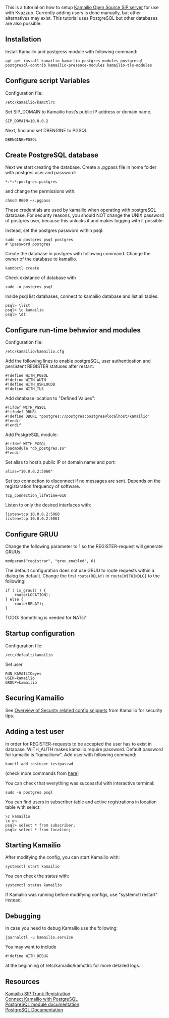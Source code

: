 This is a tutorial on how to setup [Kamailio Open Source SIP server](https://www.kamailio.org/) for use with Kvazzup. Currently adding users is done manually, but other alternatives may exist. This tutorial uses PostgreSQL but other databases are also possible.

## Installation

Install Kamailio and postgress module with following command:
```
apt-get install kamailio kamailio-postgres-modules postgresql postgresql-contrib kamailio-presence-modules kamailio-tls-modules
```

## Configure script Variables
Configuration file:
```
/etc/kamailio/kamctlrc
```

Set SIP_DOMAIN to Kamailio host’s public IP address or domain name.
```
SIP_DOMAIN=10.0.0.2
```

Next, find and set DBENGINE to PGSQL
```
DBENGINE=PGSQL
```

## Create PostgreSQL database

Next we start creating the database. Create a .pgpass file in home folder with postgres user and password: 
```
*:*:*:postgres:postgres
```
and change the permissions with:
```
chmod 0600 ~/.pgpass
```
These credentials are used by kamailio when operating with postgreSQL database. For security reasons, you should NOT change the UNIX password of postgres user, because this unlocks it and makes logging with it possible.

Instead, set the postgres password within psql:
```
sudo -u postgres psql postgres
# \password postgres
```

Create the database in postgres with following command. Change the owner of the database to kamailio.
```
kamdbctl create
```

Check existance of database with
```
sudo -u postgres psql
```

Inside psql list databases, connect to kamailio database and list all tables:
```
psql> \list
psql> \c kamailio
psql> \dt
```

## Configure run-time behavior and modules
Configuration file:
```
/etc/kamailio/kamailio.cfg 
```

Add the following lines to enable postgreSQL, user authentication and persistent REGISTER statuses after restart.
```
#!define WITH_PGSQL
#!define WITH_AUTH
#!define WITH_USRLOCDB
#!define WITH_TLS
```

Add database location to "Defined Values":
```
#!ifdef WITH_PGSQL
#!ifndef DBURL
#!define DBURL "postgres://postgres:postgres@localhost/kamailio"
#!endif
#!endif
```

Add PostgreSQL module:

```
#!ifdef WITH_PGSQL
loadmodule "db_postgres.so"
#!endif
```

Set alias to host’s public IP or domain name and port:
```
alias="10.0.0.2:5060"
```

Set tcp connection to disconnect if no messages are sent. Depends on the registaration frequency of software.
```
tcp_connection_lifetime=610
```

Listen to only the desired interfaces with:
```
listen=tcp:10.0.0.2:5060
listen=tcp:10.0.0.2:5061
```

## Configure GRUU

Change the following parameter to 1 so the REGISTER-request will generate GRUUs:
```
modparam("registrar", "gruu_enabled", 0)
```

The default configuration does not use GRUU to route requests within a dialog by default. Change the first `route(RELAY)` in `route[WITHINDLG]` to the following:

```
if ( is_gruu() ) {
    route(LOCATION);
} else {
    route(RELAY);
}
```

TODO: Something is needed for NATs?

## Startup configuration

Configuration file:
```
/etc/default/kamailio
```

Set user
```
RUN_KAMAILIO=yes
USER=kamailio
GROUP=kamailio
```

## Securing Kamailio

See [Overview of Security related config snippets](https://www.kamailio.org/wiki/tutorials/security/kamailio-security) from Kamailio for security tips.

## Adding a test user

In order for REGISTER-requests to be accepted the user has to exist in database. WITH_AUTH makes kamailio require password. Default password for kamailio is "kamailiorw". Add user with following command: 
```
kamctl add testuser testpasswd
```

(check more commands from [here](https://manpages.debian.org/stretch/kamailio/kamctl.8.en.html))

You can check that everything was successful with interactive terminal:
```
sudo -u postgres psql
```
You can find users in subscriber table and active registrations in location table with select:
```
\c kamailio
\x on
psql> select * from subscriber;
psql> select * from location;
```
## Starting Kamailio

After modifying the config, you can start Kamailio with:
```
systemctl start kamailio
```

You can check the status with:
```
systemctl status kamailio
```
If Kamailio was running before modifying configs, use "systemctl restart" instead.


## Debugging

In case you need to debug Kamailio use the following:
```
journalctl -u kamailio.service
```

You may want to include 
```
#!define WITH_DEBUG
```
at the beginning of /etc/kamailio/kamctlrc for more detailed logs.

## Resources
[Kamailio SIP Trunk Registration](https://telnyx.com/resources/sip-trunk-registration-kamailio) <br>
[Connect Kamailio with PostgreSQL](https://stackoverflow.com/questions/48735686/connect-kamailio-with-postgresql) <br>
[PostgreSQL module documentation](https://www.kamailio.org/docs/modules/devel/modules/db_postgres.html) <br>
[PostgreSQL Documentation](https://www.postgresql.org/docs/current/tutorial-install.html) <br>